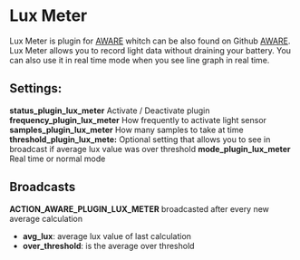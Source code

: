 Lux Meter
=========

Lux Meter is plugin for [AWARE](http://www.awareframework.com/) whitch can be also found on Github [AWARE](https://github.com/denzilferreira/aware-client).
Lux Meter allows you to record light data without draining your battery. You can also use it in real time mode when you see line graph in real time.

Settings:
---------

**status_plugin_lux_meter**    Activate / Deactivate plugin
**frequency_plugin_lux_meter** How frequently to activate light sensor
**samples_plugin_lux_meter**   How many samples to take at time
**threshold_plugin_lux_mete:** Optional setting that allows you to see in broadcast if average lux value was over threshold
**mode_plugin_lux_meter**      Real time or normal mode

Broadcasts
----------

 **ACTION_AWARE_PLUGIN_LUX_METER** broadcasted after every new average calculation
 - **avg_lux**: average lux value of last calculation
 - **over_threshold**: is the average over threshold
